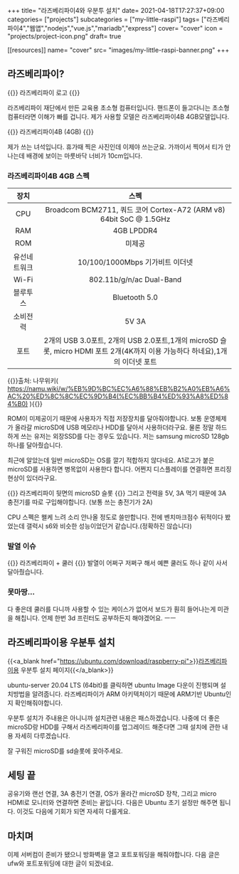 +++
title= "라즈베리파이4와 우분투 설치"
date= 2021-04-18T17:27:37+09:00
categories= ["projects"]
subcategories = ["my-little-raspi"]
tags= ["라즈베리파이4","웹앱","nodejs","vue.js","mariadb","express"]
cover= "cover"
icon = "projects/project-icon.png"
draft= true

[[resources]]
  name= "cover"
  src= "images/my-little-raspi-banner.png"
+++

## 라즈베리파이?
{{<figure-img src="./images/raspi-logo.png" alt="raspberry-pi icon">}}
라즈베리파이 로고
{{</figure-img>}}

라즈베리파이 재단에서 만든 교육용 초소형 컴퓨터입니다. 핸드폰이 들고다니는 초소형 컴퓨터라면 이해가 빠를 겁니다. 제가 사용할 모델은 라즈베리파이4B 4GB모델입니다.

{{<figure-img src="./images/라즈베리파이4-1.jpg" alt="raspberry-pi icon">}}
라즈베리파이4B (4GB)
{{</figure-img>}}

제가 쓰는 녀석입니다. 휴가때 찍은 사진인데 이제야 쓰는군요. 가까이서 찍어서 티가 안나는데 배경에 보이는 마룻바닥 너비가 10cm입니다.  

### 라즈베리파이4B 4GB 스펙
|장치|스펙|
|:--:|:--:|
|CPU|Broadcom BCM2711, 쿼드 코어 Cortex-A72 (ARM v8) 64bit SoC @ 1.5GHz|
|RAM|4GB LPDDR4|
|ROM|미제공|
|유선네트워크|10/100/1000Mbps 기가비트 이더넷|
|Wi-Fi|802.11b/g/n/ac Dual-Band|
|블루투스|Bluetooth 5.0|
|소비전력|5V 3A|
|포트|2개의 USB 3.0포트, 2개의 USB 2.0포트,1개의 microSD 슬롯, micro HDMI 포트 2개(4K까지 이용 가능하다 하네요),1개의 이더넷 포트| 

{{<comment>}}출처: 나무위키( https://namu.wiki/w/%EB%9D%BC%EC%A6%88%EB%B2%A0%EB%A6%AC%20%ED%8C%8C%EC%9D%B4(%EC%BB%B4%ED%93%A8%ED%84%B0) ){{</comment>}}

ROM이 미제공이기 때문에 사용자가 직접 저장장치를 달아줘야합니다. 보통 운영체제가 올라갈 microSD에 USB 메모리나 HDD를 달아서 사용하더라구요. 물론 정말 하드하게 쓰는 유저는 외장SSD를 다는 경우도 있습니다. 저는 samsung microSD 128gb 하나를 달아줬습니다.

최근에 알았는데 일반 microSD는 OS를 깔기 적합하지 않다네요. A1로고가 붙은 microSD를 사용하면 병목없이 사용한다 합니다. 어쩐지 디스플레이를 연결하면 프리징현상이 있더라구요.

{{<figure-img src="./images/라즈베리파이4-3.jpg" alt="raspberry-pi icon">}}
라즈베리파이 뒷면의 microSD 슬롯
{{</figure-img>}}
그리고 전력을 5V, 3A 먹기 때문에 3A 충전기를 따로 구입해야합니다. (보통 쓰는 충전기가 2A)

CPU 스펙은 왤케 느려 소리 안나올 정도로 쓸만합니다. 전에 벤치마크점수 뒤적이다 봤었는데 갤럭시 s6와 비슷한 성능이었던거 같습니다.(정확하진 않습니다) 

### 발열 이슈
{{<figure-img src="./images/라즈베리파이4-4.jpg" alt="raspberry-pi icon">}}
라즈베리파이 + 쿨러
{{</figure-img>}}
발열이 어쩌구 저쩌구 해서 예쁜 쿨러도 하나 같이 사서 달아줬습니다.

### 못마땅...
다 좋은데 쿨러를 다니까 사용할 수 있는 케이스가 없어서 보드가 훤히 들어나는게 미관을 해칩니다. 언제 한번 3d 프린터도 공부하든지 해야겠어요. ㅡㅡ

## 라즈베리파이용 우분투 설치

{{<a_blank href="https://ubuntu.com/download/raspberry-pi">}}라즈베리파이용 우분투 설치 페이지{{</a_blank>}}

ubuntu-server 20.04 LTS (64bit)를 클릭하면 ubuntu Image 다운이 진행되며 설치방법을 알려줍니다. 라즈베리파이가 ARM 아키텍처이기 때문에 ARM기반 Ubuntu인지 확인해줘야합니다.

우분투 설치가 주내용은 아니니까 설치관련 내용은 패스하겠습니다. 나중에 더 좋은 microSD랑 HDD를 구해서 라즈베리파이를 업그레이드 해준다면 그때 설치에 관한 내용 자세히 다루겠습니다.

잘 구워진 microSD를 sd슬롯에 꽂아주세요.

## 세팅 끝
공유기와 랜선 연결, 3A 충전기 연결, OS가 올라간 microSD 장착, 그리고 micro HDMI로 모니터와 연결하면 준비는 끝입니다. 다음은 Ubuntu 초기 설정만 해주면 됩니다. 이것도 다음에 기회가 되면 자세히 다룰게요.

## 마치며
이제 서버컴이 준비가 됐으니 방화벽을 열고 포트포워딩을 해줘야합니다. 다음 글은 ufw와 포트포워딩에 대한 글이 되겠네요.



